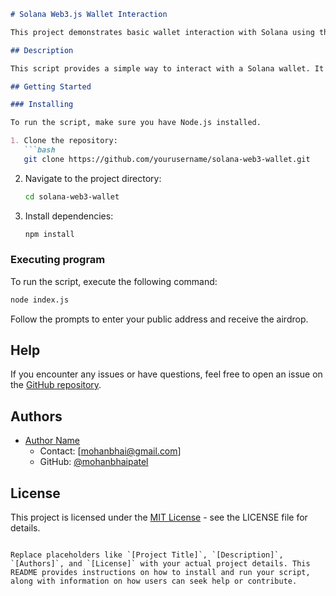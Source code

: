 ```markdown
# Solana Web3.js Wallet Interaction

This project demonstrates basic wallet interaction with Solana using the Web3.js library. It includes functionalities to create a new keypair, display the public key, retrieve wallet balance, and airdrop SOL tokens to a specified wallet address.

## Description

This script provides a simple way to interact with a Solana wallet. It generates a new keypair, displays the public key, retrieves the wallet balance, prompts the user to enter their public address, and then airdrops 2 SOL tokens to the specified address.

## Getting Started

### Installing

To run the script, make sure you have Node.js installed.

1. Clone the repository:
   ```bash
   git clone https://github.com/yourusername/solana-web3-wallet.git
   ```
2. Navigate to the project directory:
   ```bash
   cd solana-web3-wallet
   ```
3. Install dependencies:
   ```bash
   npm install
   ```

### Executing program

To run the script, execute the following command:
```bash
node index.js
```

Follow the prompts to enter your public address and receive the airdrop.

## Help

If you encounter any issues or have questions, feel free to open an issue on the [GitHub repository](https://github.com/yourusername/solana-web3-wallet/issues).

## Authors

- [Author Name](https://github.com/mohanbhaipatel)
  - Contact: [mohanbhai@gmail.com]
  - GitHub: [@mohanbhaipatel](https://github.com/mohanbhaipatel)

## License

This project is licensed under the [MIT License](LICENSE) - see the LICENSE file for details.
```

Replace placeholders like `[Project Title]`, `[Description]`, `[Authors]`, and `[License]` with your actual project details. This README provides instructions on how to install and run your script, along with information on how users can seek help or contribute.
